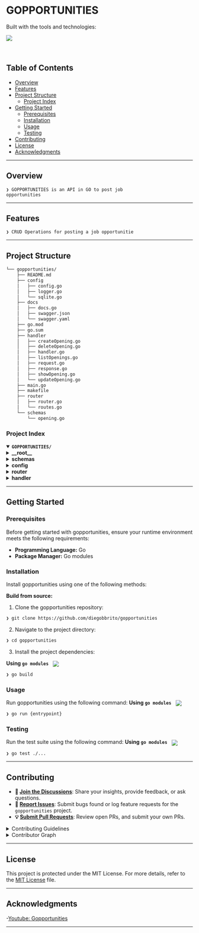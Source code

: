 <h1>GOPPORTUNITIES</h1>
<p align="left">
	<!-- Shields.io badges disabled, using skill icons. --></p>
<p align="left">Built with the tools and technologies:</p>
<p align="left">
	<a href="https://skillicons.dev">
		<img src="https://skillicons.dev/icons?i=go,md,sqlite">
	</a></p>
</div>
<br clear="right">

##  Table of Contents

- [ Overview](#-overview)
- [ Features](#-features)
- [ Project Structure](#-project-structure)
  - [ Project Index](#-project-index)
- [ Getting Started](#-getting-started)
  - [ Prerequisites](#-prerequisites)
  - [ Installation](#-installation)
  - [ Usage](#-usage)
  - [ Testing](#-testing)
- [ Contributing](#-contributing)
- [ License](#-license)
- [ Acknowledgments](#-acknowledgments)

---

##  Overview

<code>❯ GOPPORTUNITIES is an API in GO to post job opportunities</code>

---

##  Features

<code>❯ CRUD Operations for posting a job opportunitie</code>

---

##  Project Structure

```sh
└── gopportunities/
    ├── README.md
    ├── config
    │   ├── config.go
    │   ├── logger.go
    │   └── sqlite.go
    ├── docs
    │   ├── docs.go
    │   ├── swagger.json
    │   └── swagger.yaml
    ├── go.mod
    ├── go.sum
    ├── handler
    │   ├── createOpening.go
    │   ├── deleteOpening.go
    │   ├── handler.go
    │   ├── listOpenings.go
    │   ├── request.go
    │   ├── response.go
    │   ├── showOpening.go
    │   └── updateOpening.go
    ├── main.go
    ├── makefile
    ├── router
    │   ├── router.go
    │   └── routes.go
    └── schemas
        └── opening.go
```


###  Project Index
<details open>
	<summary><b><code>GOPPORTUNITIES/</code></b></summary>
	<details> <!-- __root__ Submodule -->
		<summary><b>__root__</b></summary>
		<blockquote>
			<table>
			<tr>
				<td><b><a href='https://github.com/diegobbrito/gopportunities/blob/master/makefile'>makefile</a></b></td>
			</tr>
			<tr>
				<td><b><a href='https://github.com/diegobbrito/gopportunities/blob/master/main.go'>main.go</a></b></td>
			</tr>
			<tr>
				<td><b><a href='https://github.com/diegobbrito/gopportunities/blob/master/go.mod'>go.mod</a></b></td>
			</tr>
			<tr>
				<td><b><a href='https://github.com/diegobbrito/gopportunities/blob/master/go.sum'>go.sum</a></b></td>
			</tr>
			</table>
		</blockquote>
	</details>
	<details> <!-- schemas Submodule -->
		<summary><b>schemas</b></summary>
		<blockquote>
			<table>
			<tr>
				<td><b><a href='https://github.com/diegobbrito/gopportunities/blob/master/schemas/opening.go'>opening.go</a></b></td>
			</tr>
			</table>
		</blockquote>
	</details>
	<details> <!-- config Submodule -->
		<summary><b>config</b></summary>
		<blockquote>
			<table>
			<tr>
				<td><b><a href='https://github.com/diegobbrito/gopportunities/blob/master/config/config.go'>config.go</a></b></td>
			</tr>
			<tr>
				<td><b><a href='https://github.com/diegobbrito/gopportunities/blob/master/config/logger.go'>logger.go</a></b></td>
			</tr>
			<tr>
				<td><b><a href='https://github.com/diegobbrito/gopportunities/blob/master/config/sqlite.go'>sqlite.go</a></b></td>
			</tr>
			</table>
		</blockquote>
	</details>
	<details> <!-- router Submodule -->
		<summary><b>router</b></summary>
		<blockquote>
			<table>
			<tr>
				<td><b><a href='https://github.com/diegobbrito/gopportunities/blob/master/router/router.go'>router.go</a></b></td>
			</tr>
			<tr>
				<td><b><a href='https://github.com/diegobbrito/gopportunities/blob/master/router/routes.go'>routes.go</a></b></td>
			</tr>
			</table>
		</blockquote>
	</details>
	<details> <!-- handler Submodule -->
		<summary><b>handler</b></summary>
		<blockquote>
			<table>
			<tr>
				<td><b><a href='https://github.com/diegobbrito/gopportunities/blob/master/handler/createOpening.go'>createOpening.go</a></b></td>
			</tr>
			<tr>
				<td><b><a href='https://github.com/diegobbrito/gopportunities/blob/master/handler/showOpening.go'>showOpening.go</a></b></td>
			</tr>
			<tr>
				<td><b><a href='https://github.com/diegobbrito/gopportunities/blob/master/handler/response.go'>response.go</a></b></td>
			</tr>
			<tr>
				<td><b><a href='https://github.com/diegobbrito/gopportunities/blob/master/handler/updateOpening.go'>updateOpening.go</a></b></td>
			</tr>
			<tr>
				<td><b><a href='https://github.com/diegobbrito/gopportunities/blob/master/handler/handler.go'>handler.go</a></b></td>
			</tr>
			<tr>
				<td><b><a href='https://github.com/diegobbrito/gopportunities/blob/master/handler/listOpenings.go'>listOpenings.go</a></b></td>
			</tr>
			<tr>
				<td><b><a href='https://github.com/diegobbrito/gopportunities/blob/master/handler/deleteOpening.go'>deleteOpening.go</a></b></td>
			</tr>
			<tr>
				<td><b><a href='https://github.com/diegobbrito/gopportunities/blob/master/handler/request.go'>request.go</a></b></td>
			</tr>
			</table>
		</blockquote>
	</details>
</details>

---
##  Getting Started

###  Prerequisites

Before getting started with gopportunities, ensure your runtime environment meets the following requirements:

- **Programming Language:** Go
- **Package Manager:** Go modules


###  Installation

Install gopportunities using one of the following methods:

**Build from source:**

1. Clone the gopportunities repository:
```sh
❯ git clone https://github.com/diegobbrito/gopportunities
```

2. Navigate to the project directory:
```sh
❯ cd gopportunities
```

3. Install the project dependencies:


**Using `go modules`** &nbsp; [<img align="center" src="https://img.shields.io/badge/Go-00ADD8.svg?style={badge_style}&logo=go&logoColor=white" />](https://golang.org/)

```sh
❯ go build
```




###  Usage
Run gopportunities using the following command:
**Using `go modules`** &nbsp; [<img align="center" src="https://img.shields.io/badge/Go-00ADD8.svg?style={badge_style}&logo=go&logoColor=white" />](https://golang.org/)

```sh
❯ go run {entrypoint}
```


###  Testing
Run the test suite using the following command:
**Using `go modules`** &nbsp; [<img align="center" src="https://img.shields.io/badge/Go-00ADD8.svg?style={badge_style}&logo=go&logoColor=white" />](https://golang.org/)

```sh
❯ go test ./...
```

---

##  Contributing

- **💬 [Join the Discussions](https://github.com/diegobbrito/gopportunities/discussions)**: Share your insights, provide feedback, or ask questions.
- **🐛 [Report Issues](https://github.com/diegobbrito/gopportunities/issues)**: Submit bugs found or log feature requests for the `gopportunities` project.
- **💡 [Submit Pull Requests](https://github.com/diegobbrito/gopportunities/blob/main/CONTRIBUTING.md)**: Review open PRs, and submit your own PRs.

<details closed>
<summary>Contributing Guidelines</summary>

1. **Fork the Repository**: Start by forking the project repository to your github account.
2. **Clone Locally**: Clone the forked repository to your local machine using a git client.
   ```sh
   git clone https://github.com/diegobbrito/gopportunities
   ```
3. **Create a New Branch**: Always work on a new branch, giving it a descriptive name.
   ```sh
   git checkout -b new-feature-x
   ```
4. **Make Your Changes**: Develop and test your changes locally.
5. **Commit Your Changes**: Commit with a clear message describing your updates.
   ```sh
   git commit -m 'Implemented new feature x.'
   ```
6. **Push to github**: Push the changes to your forked repository.
   ```sh
   git push origin new-feature-x
   ```
7. **Submit a Pull Request**: Create a PR against the original project repository. Clearly describe the changes and their motivations.
8. **Review**: Once your PR is reviewed and approved, it will be merged into the main branch. Congratulations on your contribution!
</details>

<details closed>
<summary>Contributor Graph</summary>
<br>
<p align="left">
   <a href="https://github.com{/diegobbrito/gopportunities/}graphs/contributors">
      <img src="https://contrib.rocks/image?repo=diegobbrito/gopportunities">
   </a>
</p>
</details>

---

##  License

This project is protected under the MIT License. For more details, refer to the [MIT License](https://choosealicense.com/licenses/mit/) file.

---

##  Acknowledgments

-[Youtube: Gopportunities](https://www.youtube.com/watch?v=wyEYpX5U4Vg)

---